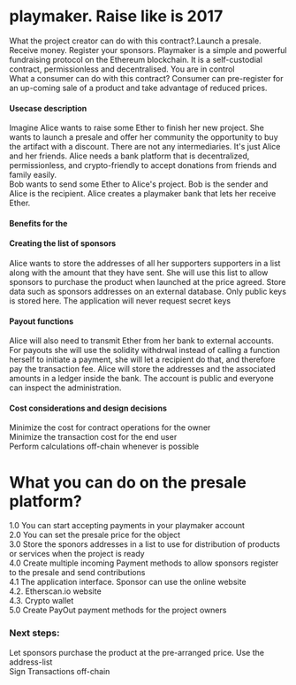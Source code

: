 # playmaker. Raise like is 2017
What the project creator can do with this contract?.Launch a presale. Receive money. Register your sponsors. Playmaker is a simple and powerful fundraising protocol on the Ethereum blockchain. It is a self-custodial contract, permissionless and decentralised. You are in control</br>
What a consumer can do with this contract? 
Consumer can pre-register for an up-coming sale of a product and take advantage of reduced prices.</br>
#### Usecase description
Imagine Alice wants to raise some Ether to finish her new project. She wants to launch a presale and offer her community the opportunity to buy the artifact with a discount. There are not any intermediaries. It's just Alice and her friends.
Alice needs a bank platform that is decentralized, permissionless, and crypto-friendly to accept donations from friends and family easily.</br>
Bob wants to send some Ether to Alice's project. Bob is the sender and Alice is the recipient. Alice creates a playmaker bank that lets her receive Ether.</br>

#### Benefits for the 

#### Creating the list of sponsors
Alice wants to store the addresses of all her supporters supporters in a list along with the amount that they have sent. She will use this list to allow sponsors to purchase the product when launched at the price agreed. Store data such as sponsors addresses on an external database. Only public keys is stored here. The application will never request secret keys</br>

#### Payout functions
Alice will also need to transmit Ether from her bank to external accounts.</br> 
For payouts she will use the solidity withdrwal instead of calling a function herself to initiate a payment, she will let a recipient do that, and therefore pay the transaction fee. Alice will store the addresses and the associated amounts in a ledger inside the bank. The account is public and everyone can inspect the administration. </br>

#### Cost considerations and design decisions

Minimize the cost for contract operations for the owner</br>
Minimize the transaction cost for the end user</br>
Perform calculations off-chain whenever is possible</br>

# What you can do on the presale platform?
1.0 You can start accepting payments in your playmaker account</br>
2.0 You can set the presale price for the object </br>
3.0 Store the sponors addresses in a list to use for distribution of products or services when the project is ready</br>
4.0 Create multiple incoming Payment methods to allow sponsors register to the presale and send contributions</br>
4.1 The application interface. Sponsor can use the online website </br>
4.2. Etherscan.io website</br>
4.3. Crypto wallet</br>
5.0 Create PayOut payment methods for the project owners

### Next steps: 
Let sponsors purchase the product at the pre-arranged price. Use the address-list</br>
Sign Transactions off-chain</br>


